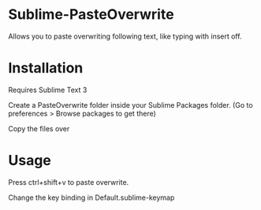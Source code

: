 Sublime-PasteOverwrite
===================

Allows you to paste overwriting following text, like typing with insert off.


Installation
==================
Requires Sublime Text 3

Create a PasteOverwrite folder inside your Sublime Packages folder. (Go to preferences > Browse packages to get there)

Copy the files over

Usage
=================
Press ctrl+shift+v to paste overwrite.

Change the key binding in Default.sublime-keymap

